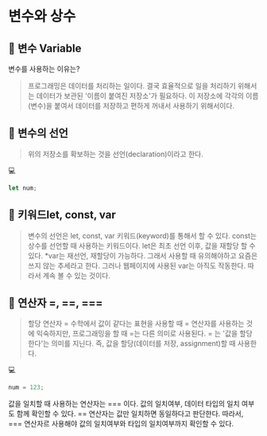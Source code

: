 # 변수와 상수

## 📌 변수 Variable

변수를 사용하는 이유는?
> 프로그래밍은 데이터를 처리하는 일이다. 결국 효율적으로 일을 처리하기 위해서는
데이터가 보관된 '이름이 붙여진 저장소'가 필요하다.
이 저장소에 각각의 이름(변수)을 붙여서 데이터를 저장하고 편하게 꺼내서 사용하기 위해서이다.

## 📌 변수의 선언

> 위의 저장소를 확보하는 것을 선언(declaration)이라고 한다.

 💻 
```js
let num;
```

## 📌 키워드let, const, var

> 변수의 선언은 let, const, var 키워드(keyword)를 통해서 할 수 있다.
const는 상수를 선언할 때 사용하는 키워드이다.
let은 최초 선언 이후, 값을 재할당 할 수 있다.
\*var는 재선언, 재할당이 가능하다. 그래서 사용할 때 유의해야하고 요즘은 쓰지 않는
추세라고 한다. 그러나 웹페이지에 사용된 var는 아직도 작동한다. 따라서 계속 볼 수 있는 것이다.

## 📌 연산자 =, ==, ===

> 할당 연산자 =
> 수학에서 값이 같다는 표현을 사용할 때 = 연산자를 사용하는 것에 익숙하지만,
> 프로그래밍을 할 때 =는 다른 의미로 사용된다.
> = 는 '값을 할당한다'는 의미를 지닌다. 즉, 값을 할당(데이터를 저장, assignment)할 때 사용한다.

 💻 
```js
num = 123;
```

값을 일치할 때 사용하는 연산자는 === 이다. 값의 일치여부, 데이터 타입의 일치
여부도 함께 확인할 수 있다. == 연산자는 값만 일치하면 동일하다고 판단한다.
따라서, === 연산자르 사용해야 값의 일치여부와 타입의 일치여부까지 확인할 수 있다.


